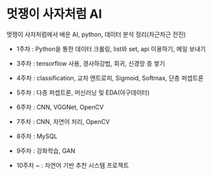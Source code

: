 # 멋쟁이 사자처럼 AI

멋쟁이 사자처럼에서 배운 AI, python, 데이터 분석 정리(차근차근 전진)

- 1주차
  : Python을 통한 데이터 크롤링, list와 set, api 이용하기, 메일 보내기

- 3주차
  : tensorflow 사용, 경사하강법, 회귀, 신경망 층 쌓기
  
- 4주차
  : classification, 교차 엔트로피, Sigmoid, Softmax, 단층 퍼셉트론
  
- 5주차
  : 다층 퍼셉트론, 머신러닝 및 EDA(야구데이터)

- 6주차
  : CNN, VGGNet, OpenCV

- 7주차
  : CNN, 자연어 처리, OpenCV

- 8주차
  : MySQL
  
- 9주차
  : 강화학습, GAN

- 10주차 ~
  : 자연어 기반 추천 시스템 프로젝트
